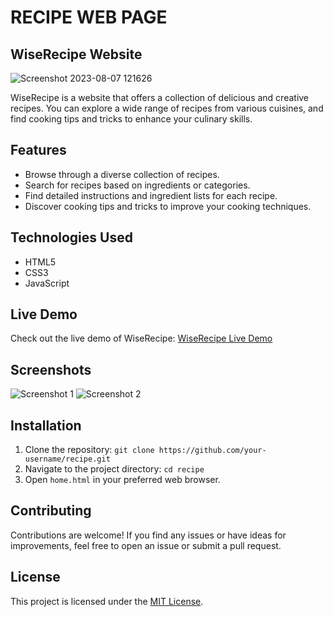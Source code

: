 # RECIPE WEB PAGE
## WiseRecipe Website

![Screenshot 2023-08-07 121626](https://github.com/bilgekosee/html_css_recipe/assets/76417507/2bc1f24c-bb98-4f3c-9b80-7d452c4e02b1)

WiseRecipe is a website that offers a collection of delicious and creative recipes. You can explore a wide range of recipes from various cuisines, and find cooking tips and tricks to enhance your culinary skills.

## Features

- Browse through a diverse collection of recipes.
- Search for recipes based on ingredients or categories.
- Find detailed instructions and ingredient lists for each recipe.
- Discover cooking tips and tricks to improve your cooking techniques.

## Technologies Used

- HTML5
- CSS3
- JavaScript

## Live Demo

Check out the live demo of WiseRecipe: [WiseRecipe Live Demo](https://wiserecipe.netlify.app/)

## Screenshots

![Screenshot 1](screenshots/screenshot1.png)
![Screenshot 2](screenshots/screenshot2.png)

## Installation

1. Clone the repository: `git clone https://github.com/your-username/recipe.git`
2. Navigate to the project directory: `cd recipe`
3. Open `home.html` in your preferred web browser.

## Contributing

Contributions are welcome! If you find any issues or have ideas for improvements, feel free to open an issue or submit a pull request.

## License

This project is licensed under the [MIT License](LICENSE).


